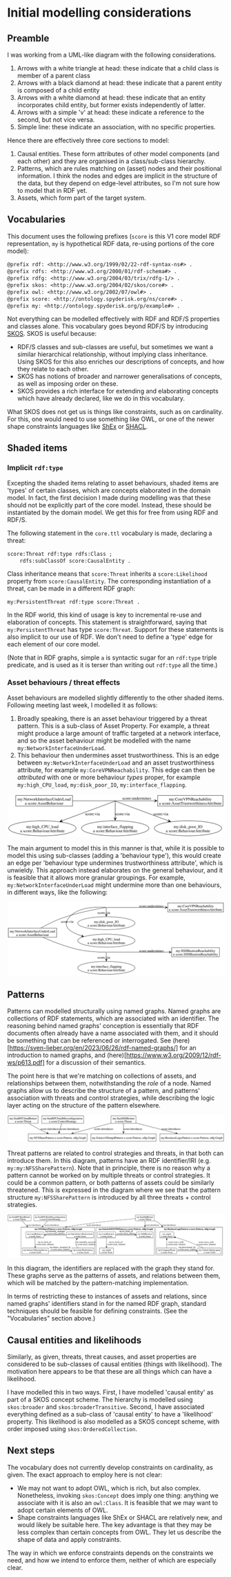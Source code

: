 # Initial modelling considerations

## Preamble

I was working from a UML-like diagram with the following considerations.
1. Arrows with a white triangle at head: these indicate that a child class is member of a parent class
2. Arrows with a black diamond at head: these indicate that a parent entity is composed of a child entity
3. Arrows with a white diamond at head: these indicate that an entity incorporates child entity, but former exists independently of latter.
4. Arrows with a simple 'v' at head: these indicate a reference to the second, but not vice versa.
5. Simple line: these indicate an association, with no specific properties.

Hence there are effectively three core sections to model:
1. Causal entities. These form attributes of other model components (and each other) and they are organised in a class/sub-class hierarchy.
2. Patterns, which are rules matching on (asset) nodes and their positional information. I think the nodes and edges are implicit in the structure of the data, but they depend on edge-level attributes, so I'm not sure how to model that in RDF yet.
3. Assets, which form part of the target system.

## Vocabularies

This document uses the following prefixes (`score` is this V1 core model RDF representation, `my` is hypothetical RDF data, re-using portions of the core model):
```turtle
@prefix rdf: <http://www.w3.org/1999/02/22-rdf-syntax-ns#> .
@prefix rdfs: <http://www.w3.org/2000/01/rdf-schema#> .
@prefix rdfg: <http://www.w3.org/2004/03/trix/rdfg-1/> .
@prefix skos: <http://www.w3.org/2004/02/skos/core#> .
@prefix owl: <http://www.w3.org/2002/07/owl#> .
@prefix score: <http://ontology.spyderisk.org/ns/core#> .
@prefix my: <http://ontology.spyderisk.org/p/example#> .
```

Not everything can be modelled effectively with RDF and RDF/S properties and classes alone. This vocabulary goes beyond RDF/S by introducing [SKOS](https://www.w3.org/2004/02/skos/). SKOS is useful because:
- RDF/S classes and sub-classes are useful, but sometimes we want a similar hierarchical relationship, without implying class inheritance. Using SKOS for this also enriches our descriptions of concepts, and how they relate to each other.
- SKOS has notions of broader and narrower generalisations of concepts, as well as imposing order on these.
- SKOS provides a rich interface for extending and elaborating concepts which have already declared, like we do in this vocabulary.

What SKOS does not get us is things like constraints, such as on cardinality. For this, one would need to use something like OWL, or one of the newer shape constraints languages like [ShEx](https://shex.io/) or [SHACL](https://www.w3.org/TR/shacl/).

## Shaded items

### Implicit `rdf:type`

Excepting the shaded items relating to asset behaviours, shaded items are 'types' of certain classes, which are concepts elaborated in the domain model. In fact, the first decision I made during modelling was that these should not be explicitly part of the core model. Instead, these should be instantiated by the domain model. We get this for free from using RDF and RDF/S.

The following statement in the `core.ttl` vocabulary is made, declaring a threat:
```turtle
score:Threat rdf:type rdfs:Class ;
    rdfs:subClassOf score:CausalEntity .
```
Class inheritance means that `score:Threat` inherits a `score:Likelihood` property from `score:CausalEntity`. The corresponding instantiation of a threat, can be made in a different RDF graph:
```turtle
my:PersistentThreat rdf:type score:Threat .
```
In the RDF world, this kind of usage is key to incremental re-use and elaboration of concepts. This statement is straightforward, saying that `my:PersistentThreat` has type `score:Threat`. Support for these statements is also implicit to our use of RDF. We don't need to define a 'type' edge for each element of our core model. 

(Note that in RDF graphs, simple `a` is syntactic sugar for an `rdf:type` triple predicate, and is used as it is terser than writing out `rdf:type` all the time.)

### Asset behaviours / threat effects

Asset behaviours are modelled slightly differently to the other shaded items. Following meeting last week, I modelled it as follows:

1. Broadly speaking, there is an asset behaviour triggered by a threat pattern. This is a sub-class of Asset Property. For example, a threat might produce a large amount of traffic targeted at a network interface, and so the asset behaviour might be modelled with the name `my:NetworkInterfaceUnderLoad`.
2. This behaviour then undermines asset trustworthiness. This is an edge between `my:NetworkInterfaceUnderLoad` and an asset trustworthiness attribute, for example `my:CoreVPNReachability`. This edge can then be *attributed* with one or more behaviour *types* proper, for example `my:high_CPU_load`, `my:disk_poor_IO`, `my:interface_flapping`.

![behaviour-attrs-single](https://raw.githubusercontent.com/Spyderisk/ontopublish/main/ontology/attrs-1.svg)

The main argument to model this in this manner is that, while it is possible to model this using sub-classes (adding a 'behaviour type'), this would create an edge per 'behaviour type undermines trustworthiness attribute', which is unwieldy. This approach instead elaborates on the general behaviour, and it is feasible that it allows more granular groupings. For example, `my:NetworkInterfaceUnderLoad` might undermine more than one behaviours, in different ways, like the following:

![behaviour-attrs-multi](https://raw.githubusercontent.com/Spyderisk/ontopublish/main/ontology/attrs-2.svg)

## Patterns

Patterns can modelled structurally using named graphs. Named graphs are collections of RDF statements, which are associated with an identifier. The reasoning behind named graphs' conception is essentially that RDF documents often already have a name associated with them, and it should be something that can be referenced or interrogated. See (here)[https://sven-lieber.org/en/2023/06/26/rdf-named-graphs/] for an introduction to named graphs, and (here)[https://www.w3.org/2009/12/rdf-ws/p613.pdf] for a discussion of their semantics.

The point here is that we're matching on collections of assets, and relationships between them, notwithstanding the *role* of a node. Named graphs allow us to describe the structure of a pattern, and patterns' association with threats and control strategies, while describing the logic layer acting on the structure of the pattern elsewhere.

![pattern-pre](https://raw.githubusercontent.com/Spyderisk/ontopublish/main/ontology/named-graphs.svg)

Threat patterns are related to control strategies and threats, in that both can introduce them. In this diagram, patterns have an RDF identifier/IRI (e.g. `my:my:NFSSharePattern`). Note that in principle, there is no reason why a pattern cannot be worked on by multiple threats or control strategies. It could be a common pattern, or both patterns of assets could be similarly threatened. This is expressed in the diagram where we see that the pattern structure `my:NFSSharePattern` is introduced by all three threats + control strategies.

![pattern-post](https://raw.githubusercontent.com/Spyderisk/ontopublish/main/ontology/named-graphs-replacement.svg)

In this diagram, the identifiers are replaced with the graph they stand for. These graphs serve as the patterns of assets, and relations between them, which will be matched by the pattern-matching implementation. 

In terms of restricting these to instances of assets and relations, since named graphs' identifiers stand in for the named RDF graph, standard techniques should be feasible for defining constraints. (See the "Vocabularies" section above.)

## Causal entities and likelihoods

Similarly, as given, threats, threat causes, and asset properties are considered to be sub-classes of causal entities (things with likelihood). The motivation here appears to be that these are all things which can have a likelihood.

I have modelled this in two ways. First, I have modelled 'causal entity' as part of a SKOS concept scheme. The hierarchy is modelled using `skos:broader` and `skos:broaderTransitive`. Second, I have associated everything defined as a sub-class of 'causal entity' to have a 'likelihood' property. This likelihood is also modelled as a SKOS concept scheme, with order imposed using `skos:OrderedCollection`.

## Next steps

The vocabulary does not currently develop constraints on cardinality, as given. The exact approach to employ here is not clear:
- We may not want to adopt OWL, which is rich, but also complex. Nonetheless, invoking `skos:Concept` does imply one thing: anything we associate with it is also an `owl:Class`. It is feasible that we may want to adopt certain elements of OWL.
- Shape constraints languages like ShEx or SHACL are relatively new, and would likely be suitable here. The key advantage is that they may be less complex than certain concepts from OWL. They let us describe the shape of data and apply constraints.

The way in which we enforce constraints depends on the constraints we need, and how we intend to enforce them, neither of which are especially clear.
